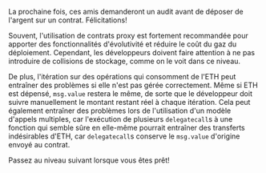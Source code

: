 La prochaine fois, ces amis demanderont un audit avant de déposer de l'argent sur un contrat. Félicitations!

Souvent, l'utilisation de contrats proxy est fortement recommandée pour apporter des fonctionnalités d'évolutivité et réduire le coût du gaz du déploiement. Cependant, les développeurs doivent faire attention à ne pas introduire de collisions de stockage, comme on le voit dans ce niveau.

De plus, l'itération sur des opérations qui consomment de l'ETH peut entraîner des problèmes si elle n'est pas gérée correctement. Même si ETH est dépensé, `msg.value` restera le même, de sorte que le développeur doit suivre manuellement le montant restant réel à chaque itération. Cela peut également entraîner des problèmes lors de l'utilisation d'un modèle d'appels multiples, car l'exécution de plusieurs `delegatecall`s à une fonction qui semble sûre en elle-même pourrait entraîner des transferts indésirables d'ETH, car `delegatecall`s conserve le `msg.value` d'origine envoyé au contrat.

Passez au niveau suivant lorsque vous êtes prêt!